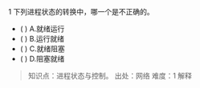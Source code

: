 1
下列进程状态的转换中，哪一个是不正确的。
- ( ) A.就绪运行 
- ( ) B.运行就绪 
- ( ) C.就绪阻塞 
- ( ) D.阻塞就绪

> 知识点：进程状态与控制。
> 出处：网络
> 难度：1
> 解释
